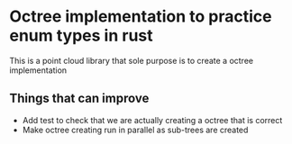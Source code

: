# Octree implementation to practice enum types in rust
This is a point cloud library that sole purpose is to create a octree implementation

## Things that can improve
* Add test to check that we are actually creating a octree that is correct
* Make octree creating run in parallel as sub-trees are created
